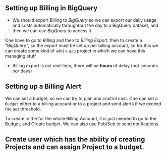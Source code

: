 ## Setting up Billing in BigQuery

* We should export Billing to *BigQuery* so we can export our daily usage and costs automatically throughtout the day to a BigQuery dataset, and then we can use *BigQuery* to access it. 

One have to go to *Billing* and then to *Billing Export*, then to create a "BigQuery", so the export must be set up per billing account, so for this we can create some kind of `admin-gcp` project in which we can have this managing stuff

* Billing export is not real-time, there will be **hours** of delay (not seconds nor days)


## Setting up a Billing Alert

We can set a budget, so we can try to plan and control cost. One can set a `Budget` either to a billing account or to a project and send alerts if we exceed the set threshold.

To create in the for the whole Billing Account, it is just needed to go to the Budget, and Create budget. We can also use Pub/Sub to send notifications.

## Create user which has the ability of creating Projects and can assign Project to a budget.

